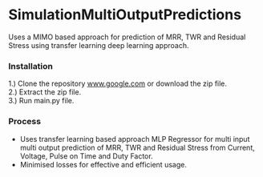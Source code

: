 # SimulationMultiOutputPredictions
Uses a MIMO based approach for prediction of MRR, TWR and Residual Stress using transfer learning deep learning approach.

### Installation
1.) Clone the repository www.google.com or download the zip file.<br />
2.) Extract the zip file.<br />
3.) Run main.py file.

### Process
<ul>
  <li>Uses transfer learning based approach MLP Regressor for multi input multi output prediction of MRR, TWR and Residual Stress from Current, Voltage, Pulse on Time and Duty Factor.</li>
  <li>Minimised losses for effective and efficient usage.</li>
</ul>
